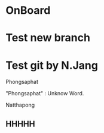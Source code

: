 # OnBoard

# Test new branch
<div> 
    <h1>Test git by N.Jang</h1>
    <p> Phongsaphat </p> "Phongsaphat" : Unknow Word.
    <p>Natthapong</p>
    <h2>HHHHH</h2>
</div>
